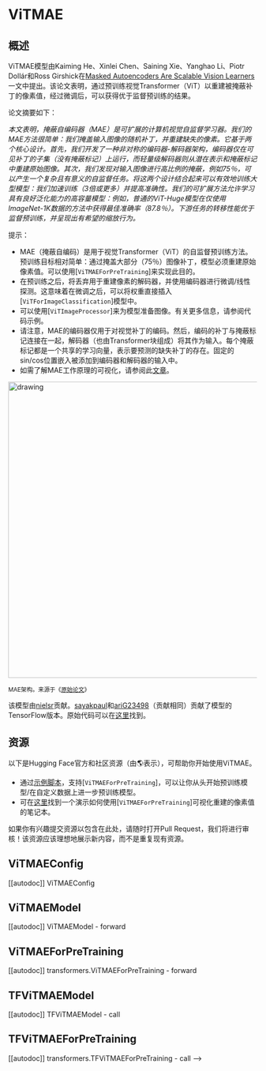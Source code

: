 <!--版权所有2022年HuggingFace团队。保留所有权利。

根据Apache许可证2.0版（“许可证”），你不得使用此文件，除非符合许可证的规定
License。你可以从下面获得许可证的副本

http://www.apache.org/licenses/LICENSE-2.0

除非适用法律要求或书面同意，根据许可证分发的软件是基于
“按原样”基础，没有任何明示或暗示的保证或条件。请参阅许可证以了解
特定语言下的权限和限制。

⚠️ 请注意，此文件是Markdown格式，但包含特定的语法，用于我们的doc-builder（类似于MDX的语法），在你的Markdown查看器中可能无法
正确呈现。

-->

# ViTMAE

## 概述

ViTMAE模型由Kaiming He、Xinlei Chen、Saining Xie、Yanghao Li、Piotr Dollár和Ross Girshick在[Masked Autoencoders Are Scalable Vision Learners](https://arxiv.org/abs/2111.06377v2)一文中提出。该论文表明，通过预训练视觉Transformer（ViT）以重建被掩蔽补丁的像素值，经过微调后，可以获得优于监督预训练的结果。

论文摘要如下：

*本文表明，掩蔽自编码器（MAE）是可扩展的计算机视觉自监督学习器。我们的MAE方法很简单：我们掩盖输入图像的随机补丁，并重建缺失的像素。它基于两个核心设计。首先，我们开发了一种非对称的编码器-解码器架构，编码器仅在可见补丁的子集（没有掩蔽标记）上运行，而轻量级解码器则从潜在表示和掩蔽标记中重建原始图像。其次，我们发现对输入图像进行高比例的掩蔽，例如75％，可以产生一个复杂且有意义的自监督任务。将这两个设计结合起来可以有效地训练大型模型：我们加速训练（3倍或更多）并提高准确性。我们的可扩展方法允许学习具有良好泛化能力的高容量模型：例如，普通的ViT-Huge模型在仅使用ImageNet-1K数据的方法中获得最佳准确率（87.8％）。下游任务的转移性能优于监督预训练，并呈现出有希望的缩放行为。*

提示：

- MAE（掩蔽自编码）是用于视觉Transformer（ViT）的自监督预训练方法。预训练目标相对简单：通过掩盖大部分（75％）图像补丁，模型必须重建原始像素值。可以使用[`ViTMAEForPreTraining`]来实现此目的。
- 在预训练之后，将丢弃用于重建像素的解码器，并使用编码器进行微调/线性探测。这意味着在微调之后，可以将权重直接插入[`ViTForImageClassification`]模型中。
- 可以使用[`ViTImageProcessor`]来为模型准备图像。有关更多信息，请参阅代码示例。
- 请注意，MAE的编码器仅用于对视觉补丁的编码。然后，编码的补丁与掩蔽标记连接在一起，解码器（也由Transformer块组成）将其作为输入。每个掩蔽标记都是一个共享的学习向量，表示要预测的缺失补丁的存在。固定的sin/cos位置嵌入被添加到编码器和解码器的输入中。
- 如需了解MAE工作原理的可视化，请参阅此[文章](https://keras.io/examples/vision/masked_image_modeling/)。

<img src="https://user-images.githubusercontent.com/11435359/146857310-f258c86c-fde6-48e8-9cee-badd2b21bd2c.png"
alt="drawing" width="600"/> 

<small> MAE架构。来源于《[原始论文](https://arxiv.org/abs/2111.06377)》 </small>

该模型由[nielsr](https://huggingface.co/nielsr)贡献。[sayakpaul](https://github.com/sayakpaul)和[ariG23498](https://github.com/ariG23498)（贡献相同）贡献了模型的TensorFlow版本。原始代码可以在[这里](https://github.com/facebookresearch/mae)找到。

## 资源

以下是Hugging Face官方和社区资源（由🌎表示），可帮助你开始使用ViTMAE。

- 通过[示例脚本](https://github.com/huggingface/transformers/tree/main/examples/pytorch/image-pretraining)，支持[`ViTMAEForPreTraining`]，可以让你从头开始预训练模型/在自定义数据上进一步预训练模型。
- 可在[这里](https://github.com/NielsRogge/Transformers-Tutorials/blob/master/ViTMAE/ViT_MAE_visualization_demo.ipynb)找到一个演示如何使用[`ViTMAEForPreTraining`]可视化重建的像素值的笔记本。

如果你有兴趣提交资源以包含在此处，请随时打开Pull Request，我们将进行审核！该资源应该理想地展示新内容，而不是重复现有资源。

## ViTMAEConfig

[[autodoc]] ViTMAEConfig


## ViTMAEModel

[[autodoc]] ViTMAEModel
    - forward


## ViTMAEForPreTraining

[[autodoc]] transformers.ViTMAEForPreTraining
    - forward


## TFViTMAEModel

[[autodoc]] TFViTMAEModel
    - call


## TFViTMAEForPreTraining

[[autodoc]] transformers.TFViTMAEForPreTraining
    - call
-->